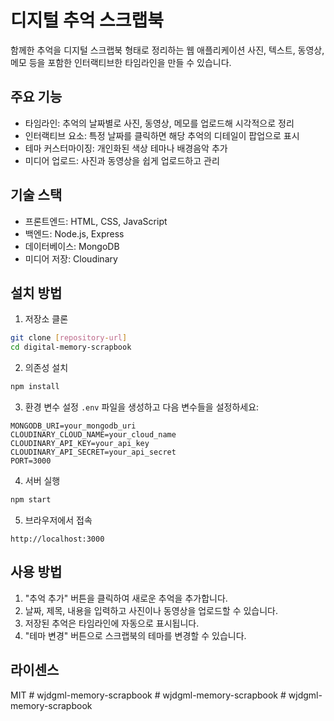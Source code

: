 # 디지털 추억 스크랩북

함께한 추억을 디지털 스크랩북 형태로 정리하는 웹 애플리케이션
사진, 텍스트, 동영상, 메모 등을 포함한 인터랙티브한 타임라인을 만들 수 있습니다.

## 주요 기능

- 타임라인: 추억의 날짜별로 사진, 동영상, 메모를 업로드해 시각적으로 정리
- 인터랙티브 요소: 특정 날짜를 클릭하면 해당 추억의 디테일이 팝업으로 표시
- 테마 커스터마이징: 개인화된 색상 테마나 배경음악 추가
- 미디어 업로드: 사진과 동영상을 쉽게 업로드하고 관리

## 기술 스택

- 프론트엔드: HTML, CSS, JavaScript
- 백엔드: Node.js, Express
- 데이터베이스: MongoDB
- 미디어 저장: Cloudinary

## 설치 방법

1. 저장소 클론
```bash
git clone [repository-url]
cd digital-memory-scrapbook
```

2. 의존성 설치
```bash
npm install
```

3. 환경 변수 설정
`.env` 파일을 생성하고 다음 변수들을 설정하세요:
```
MONGODB_URI=your_mongodb_uri
CLOUDINARY_CLOUD_NAME=your_cloud_name
CLOUDINARY_API_KEY=your_api_key
CLOUDINARY_API_SECRET=your_api_secret
PORT=3000
```

4. 서버 실행
```bash
npm start
```

5. 브라우저에서 접속
```
http://localhost:3000
```

## 사용 방법

1. "추억 추가" 버튼을 클릭하여 새로운 추억을 추가합니다.
2. 날짜, 제목, 내용을 입력하고 사진이나 동영상을 업로드할 수 있습니다.
3. 저장된 추억은 타임라인에 자동으로 표시됩니다.
4. "테마 변경" 버튼으로 스크랩북의 테마를 변경할 수 있습니다.

## 라이센스

MIT #   w j d g m l - m e m o r y - s c r a p b o o k 
 
 #   w j d g m l - m e m o r y - s c r a p b o o k 
 
 #   w j d g m l - m e m o r y - s c r a p b o o k 
 
 
